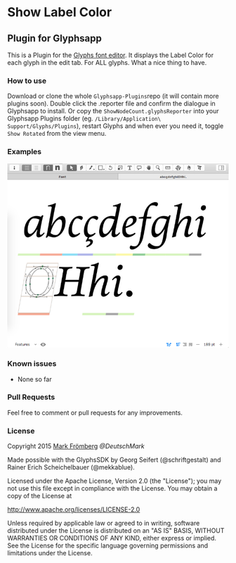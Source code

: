 # Show Label Color

## Plugin for Glyphsapp

This is a Plugin for the [Glyphs font editor](http://glyphsapp.com/). It displays the Label Color for each glyph in the edit tab. For ALL glyphs. What a nice thing to have.

### How to use

Download or clone the whole `Glyphsapp-Plugins`repo (it will contain more plugins soon). Double click the .reporter file and confirm the dialogue in Glyphsapp to install. Or copy the `ShowNodeCount.glyphsReporter` into your Glyphsapp Plugins folder (eg. `/Library/Application\ Support/Glyphs/Plugins`), restart Glyphs and when ever you need it, toggle `Show Rotated` from the view menu.

### Examples

![Show Label Color Demo](https://raw.githubusercontent.com/DeutschMark/Glyphsapp-Plugins/800b2d07017ae57fc33205dd50bb5f8c46e41c8c/Screenshots/LabelColor/LbC%2001.png?raw=true "Show Label Color Demo")

### Known issues

- None so far

### Pull Requests

Feel free to comment or pull requests for any improvements.

### License

Copyright 2015 [Mark Frömberg](http://www.markfromberg.com/) *@DeutschMark*

Made possible with the GlyphsSDK by Georg Seifert (@schriftgestalt) and Rainer Erich Scheichelbauer (@mekkablue).

Licensed under the Apache License, Version 2.0 (the "License");
you may not use this file except in compliance with the License.
You may obtain a copy of the License at

http://www.apache.org/licenses/LICENSE-2.0

Unless required by applicable law or agreed to in writing, software
distributed under the License is distributed on an "AS IS" BASIS,
WITHOUT WARRANTIES OR CONDITIONS OF ANY KIND, either express or implied.
See the License for the specific language governing permissions and
limitations under the License.

